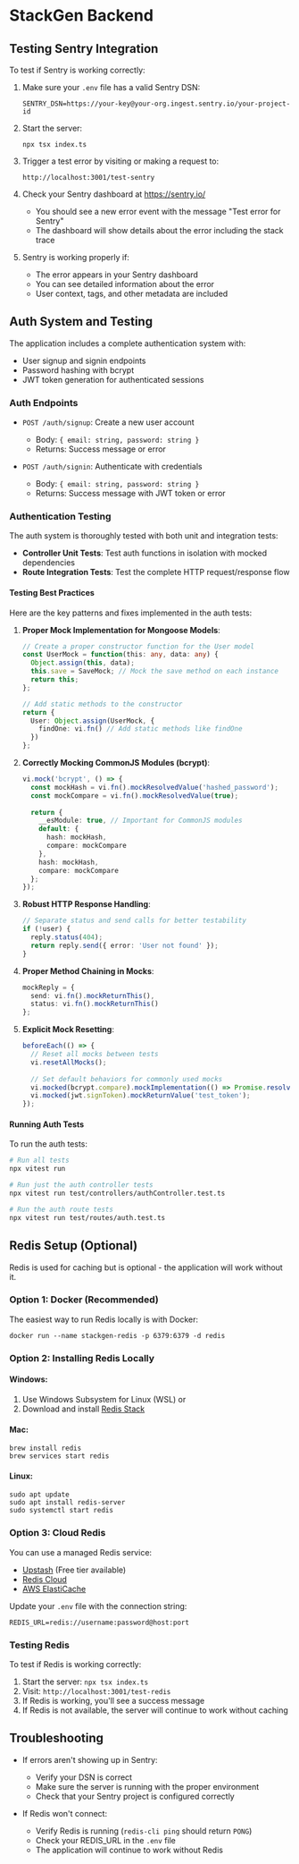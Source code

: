 # StackGen Backend

## Testing Sentry Integration

To test if Sentry is working correctly:

1. Make sure your `.env` file has a valid Sentry DSN:
   ```
   SENTRY_DSN=https://your-key@your-org.ingest.sentry.io/your-project-id
   ```

2. Start the server:
   ```
   npx tsx index.ts
   ```

3. Trigger a test error by visiting or making a request to:
   ```
   http://localhost:3001/test-sentry
   ```

4. Check your Sentry dashboard at https://sentry.io/
   - You should see a new error event with the message "Test error for Sentry"
   - The dashboard will show details about the error including the stack trace

5. Sentry is working properly if:
   - The error appears in your Sentry dashboard
   - You can see detailed information about the error
   - User context, tags, and other metadata are included

## Auth System and Testing

The application includes a complete authentication system with:
- User signup and signin endpoints
- Password hashing with bcrypt
- JWT token generation for authenticated sessions

### Auth Endpoints

- `POST /auth/signup`: Create a new user account
  - Body: `{ email: string, password: string }`
  - Returns: Success message or error

- `POST /auth/signin`: Authenticate with credentials
  - Body: `{ email: string, password: string }`
  - Returns: Success message with JWT token or error

### Authentication Testing

The auth system is thoroughly tested with both unit and integration tests:

- **Controller Unit Tests**: Test auth functions in isolation with mocked dependencies
- **Route Integration Tests**: Test the complete HTTP request/response flow

#### Testing Best Practices

Here are the key patterns and fixes implemented in the auth tests:

1. **Proper Mock Implementation for Mongoose Models**:
   ```typescript
   // Create a proper constructor function for the User model
   const UserMock = function(this: any, data: any) {
     Object.assign(this, data);
     this.save = SaveMock; // Mock the save method on each instance
     return this;
   };
   
   // Add static methods to the constructor
   return {
     User: Object.assign(UserMock, {
       findOne: vi.fn() // Add static methods like findOne
     })
   };
   ```

2. **Correctly Mocking CommonJS Modules (bcrypt)**:
   ```typescript
   vi.mock('bcrypt', () => {
     const mockHash = vi.fn().mockResolvedValue('hashed_password');
     const mockCompare = vi.fn().mockResolvedValue(true);
     
     return {
       __esModule: true, // Important for CommonJS modules
       default: {
         hash: mockHash,
         compare: mockCompare
       },
       hash: mockHash,
       compare: mockCompare
     };
   });
   ```

3. **Robust HTTP Response Handling**:
   ```typescript
   // Separate status and send calls for better testability
   if (!user) {
     reply.status(404);
     return reply.send({ error: 'User not found' });
   }
   ```

4. **Proper Method Chaining in Mocks**:
   ```typescript
   mockReply = {
     send: vi.fn().mockReturnThis(),
     status: vi.fn().mockReturnThis()
   };
   ```

5. **Explicit Mock Resetting**:
   ```typescript
   beforeEach(() => {
     // Reset all mocks between tests
     vi.resetAllMocks();
     
     // Set default behaviors for commonly used mocks
     vi.mocked(bcrypt.compare).mockImplementation(() => Promise.resolve(true));
     vi.mocked(jwt.signToken).mockReturnValue('test_token');
   });
   ```

#### Running Auth Tests

To run the auth tests:

```bash
# Run all tests
npx vitest run

# Run just the auth controller tests
npx vitest run test/controllers/authController.test.ts

# Run the auth route tests  
npx vitest run test/routes/auth.test.ts
```

## Redis Setup (Optional)

Redis is used for caching but is optional - the application will work without it.

### Option 1: Docker (Recommended)

The easiest way to run Redis locally is with Docker:

```
docker run --name stackgen-redis -p 6379:6379 -d redis
```

### Option 2: Installing Redis Locally

#### Windows:
1. Use Windows Subsystem for Linux (WSL) or
2. Download and install [Redis Stack](https://redis.io/download/)

#### Mac:
```
brew install redis
brew services start redis
```

#### Linux:
```
sudo apt update
sudo apt install redis-server
sudo systemctl start redis
```

### Option 3: Cloud Redis

You can use a managed Redis service:
- [Upstash](https://upstash.com/) (Free tier available)
- [Redis Cloud](https://redis.com/redis-enterprise-cloud/overview/)
- [AWS ElastiCache](https://aws.amazon.com/elasticache/)

Update your `.env` file with the connection string:
```
REDIS_URL=redis://username:password@host:port
```

### Testing Redis

To test if Redis is working correctly:
1. Start the server: `npx tsx index.ts`
2. Visit: `http://localhost:3001/test-redis`
3. If Redis is working, you'll see a success message
4. If Redis is not available, the server will continue to work without caching

## Troubleshooting

- If errors aren't showing up in Sentry:
  - Verify your DSN is correct
  - Make sure the server is running with the proper environment
  - Check that your Sentry project is configured correctly
  
- If Redis won't connect:
  - Verify Redis is running (`redis-cli ping` should return `PONG`)
  - Check your REDIS_URL in the `.env` file
  - The application will continue to work without Redis 